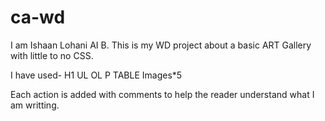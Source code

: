 # ca-wd
I am Ishaan Lohani AI B. 
This is my WD project about a basic ART Gallery with little to no CSS. 

I have used-
H1
UL 
OL
P 
TABLE 
Images*5

Each action is added with comments to help the reader understand what I am writting.
 

